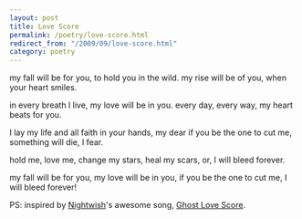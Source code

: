 ```yaml
---
layout: post
title: Love Score
permalink: /poetry/love-score.html
redirect_from: "/2009/09/love-score.html"
category: poetry
---
```


my fall will be for you,
to hold you in the wild. 
my rise will be of you,
when your heart smiles.

in every breath I live,
my love will be in you.
every day, every way,
my heart beats for you.

I lay my life and all faith
in your hands, my dear
if you be the one to cut me,
something will die, I fear.

hold me, love me,
change my stars,
heal my scars, or,
I will bleed forever.

my fall will be for you,
my love will be in you,
if you be the one to cut me,
I will bleed forever!

PS: inspired by <a href="http://nightiwsh.com/">Nightwish</a>'s awesome song, <a href="http://www.youtube.com/watch?v=C8GOHJAnVh4">Ghost Love Score</a>.
